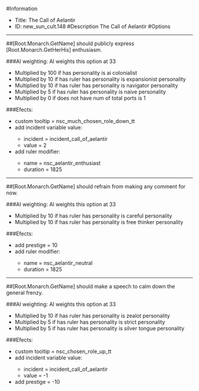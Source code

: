 #Information
 - Title: The Call of Aelantir
 - ID: new_sun_cult.148
#Description
The Call of Aelantir
#Options

___
##[Root.Monarch.GetName] should publicly express [Root.Monarch.GetHerHis] enthusiasm.

###AI weighting:
AI weights this option at 33
 - Multiplied by 100 if has personality is ai colonialist
 - Multiplied by 10 if has ruler has personality is expansionist personality
 - Multiplied by 10 if has ruler has personality is navigator personality
 - Multiplied by 5 if has ruler has personality is naive personality
 - Multiplied by 0 if does not have num of total ports is 1


###Efects:<ul><li>custom tooltip = nsc_much_chosen_role_down_tt</li><li>add incident variable value:</li><ul><li>incident = incident_call_of_aelantir</li><li>value = 2</li></ul><li>add ruler modifier:</li><ul><li>name = nsc_aelantir_enthusiast</li><li>duration = 1825</li></ul></ul>

___
##[Root.Monarch.GetName] should refrain from making any comment for now.

###AI weighting:
AI weights this option at 33
 - Multiplied by 10 if has ruler has personality is careful personality
 - Multiplied by 10 if has ruler has personality is free thinker personality


###Efects:<ul><li>add prestige = 10</li><li>add ruler modifier:</li><ul><li>name = nsc_aelantir_neutral</li><li>duration = 1825</li></ul></ul>

___
##[Root.Monarch.GetName] should make a speech to calm down the general frenzy.

###AI weighting:
AI weights this option at 33
 - Multiplied by 10 if has ruler has personality is zealot personality
 - Multiplied by 5 if has ruler has personality is strict personality
 - Multiplied by 5 if has ruler has personality is silver tongue personality


###Efects:<ul><li>custom tooltip = nsc_chosen_role_up_tt</li><li>add incident variable value:</li><ul><li>incident = incident_call_of_aelantir</li><li>value = -1</li></ul><li>add prestige = -10</li></ul>
